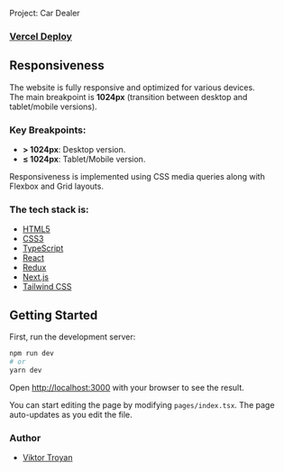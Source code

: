 Project: Car Dealer

### [Vercel Deploy](https://car-dealer-app-kappa.vercel.app/)

## Responsiveness

The website is fully responsive and optimized for various devices.  
The main breakpoint is **1024px** (transition between desktop and tablet/mobile versions).

### Key Breakpoints:
- **> 1024px**: Desktop version.
- **≤ 1024px**: Tablet/Mobile version.

Responsiveness is implemented using CSS media queries along with Flexbox and Grid layouts.

### The tech stack is:

- [HTML5](https://developer.mozilla.org/en-US/docs/Web/HTML)
- [CSS3](https://developer.mozilla.org/en-US/docs/Web/CSS)
- [TypeScript](https://developer.mozilla.org/en-US/docs/Glossary/TypeScript)
- [React](https://legacy.reactjs.org/)
- [Redux](https://redux.js.org/)
- [Next.js](https://nextjs.org/docs)
- [Tailwind CSS](https://tailwindcss.com/docs/installation/using-vite)

## Getting Started

First, run the development server:

```bash
npm run dev
# or
yarn dev
```

Open [http://localhost:3000](http://localhost:3000) with your browser to see the result.

You can start editing the page by modifying `pages/index.tsx`. The page auto-updates as you edit the file.

### Author

- [Viktor Troyan](https://github.com/FastikDev)